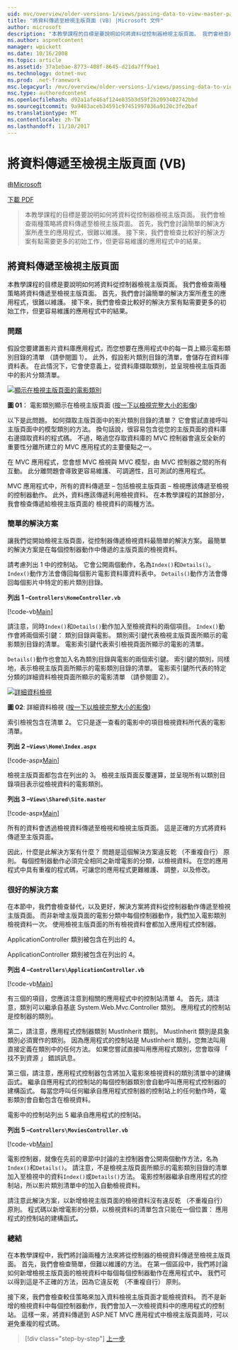 ```yaml
---
uid: mvc/overview/older-versions-1/views/passing-data-to-view-master-pages-vb
title: "將資料傳遞至檢視主版頁面 (VB) |Microsoft 文件"
author: microsoft
description: "本教學課程的目標是要說明如何將資料從控制器檢視主版頁面。 我們會檢查兩種策略將資料傳遞至檢視 m..."
ms.author: aspnetcontent
manager: wpickett
ms.date: 10/16/2008
ms.topic: article
ms.assetid: 37a1ebae-8773-408f-8645-d21da7ff9ae1
ms.technology: dotnet-mvc
ms.prod: .net-framework
msc.legacyurl: /mvc/overview/older-versions-1/views/passing-data-to-view-master-pages-vb
msc.type: authoredcontent
ms.openlocfilehash: d92a1afe46af124e835b3d59f2b2093402742bbd
ms.sourcegitcommit: 9a9483aceb34591c97451997036a9120c3fe2baf
ms.translationtype: MT
ms.contentlocale: zh-TW
ms.lasthandoff: 11/10/2017
---
```

<a name="passing-data-to-view-master-pages-vb"></a>將資料傳遞至檢視主版頁面 (VB)
====================
由[Microsoft](https://github.com/microsoft)

[下載 PDF](http://download.microsoft.com/download/e/f/3/ef3f2ff6-7424-48f7-bdaa-180ef64c3490/ASPNET_MVC_Tutorial_13_VB.pdf)

> 本教學課程的目標是要說明如何將資料從控制器檢視主版頁面。 我們會檢查兩種策略將資料傳遞至檢視主版頁面。 首先，我們會討論簡單的解決方案所產生的應用程式，很難以維護。 接下來，我們會檢查比較好的解決方案有點需要更多的初始工作，但更容易維護的應用程式中的結果。


## <a name="passing-data-to-view-master-pages"></a>將資料傳遞至檢視主版頁面

本教學課程的目標是要說明如何將資料從控制器檢視主版頁面。 我們會檢查兩種策略將資料傳遞至檢視主版頁面。 首先，我們會討論簡單的解決方案所產生的應用程式，很難以維護。 接下來，我們會檢查比較好的解決方案有點需要更多的初始工作，但更容易維護的應用程式中的結果。

### <a name="the-problem"></a>問題

假設您要建置影片資料庫應用程式，而您想要在應用程式中的每一頁上顯示電影類別目錄的清單 （請參閱圖 1）。 此外，假設影片類別目錄的清單，會儲存在資料庫資料表。 在此情況下，它會使意義上，從資料庫擷取類別，並呈現檢視主版頁面中的影片分類清單。


[![顯示在檢視主版頁面的電影類別](passing-data-to-view-master-pages-vb/_static/image2.png)](passing-data-to-view-master-pages-vb/_static/image1.png)

**圖 01**： 電影類別顯示在檢視主版頁面 ([按一下以檢視完整大小的影像](passing-data-to-view-master-pages-vb/_static/image3.png))


以下是此問題。 如何擷取主版頁面中的影片類別目錄的清單？ 它會嘗試直接呼叫主版頁面中的模型類別的方法。 換句話說，很容易包含從您的主版頁面的資料庫右邊擷取資料的程式碼。 不過，略過您存取資料庫的 MVC 控制器會違反全新的重要性分離所建立的 MVC 應用程式的主要優點之一。

在 MVC 應用程式，您會想 MVC 檢視與 MVC 模型，由 MVC 控制器之間的所有互動。 此分離問題會導致更容易維護、 可調適性，且可測試的應用程式。

MVC 應用程式中，所有的資料傳遞至 – 包括檢視主版頁面 – 檢視應該傳遞至檢視的控制器動作。 此外，資料應該傳遞利用檢視資料。 在本教學課程的其餘部分，我會檢查傳遞給檢視主版頁面的 檢視資料的兩種方法。

### <a name="the-simple-solution"></a>簡單的解決方案

讓我們從開始檢視主版頁面，從控制器傳遞檢視資料最簡單的解決方案。 最簡單的解決方案是在每個控制器動作中傳遞的主版頁面的檢視資料。

請考慮列出 1 中的控制站。 它會公開兩個動作，名為`Index()`和`Details()`。 `Index()`動作方法會傳回每個影片電影資料庫資料表中。 `Details()`動作方法會傳回每個影片中特定的影片類別目錄。

**列出 1 –`Controllers\HomeController.vb`**

[!code-vb[Main](passing-data-to-view-master-pages-vb/samples/sample1.vb)]

請注意，同時`Index()`和`Details()`動作加入至檢視資料的兩個項目。 `Index()`動作會將兩個索引鍵： 類別目錄與電影。 類別索引鍵代表檢視主版頁面所顯示的電影類別目錄的清單。 電影索引鍵代表索引檢視頁面所顯示的電影的清單。

`Details()`動作也會加入名為類別目錄與電影的兩個索引鍵。 索引鍵的類別，同樣地，表示檢視主版頁面所顯示的電影類別目錄的清單。 電影索引鍵所代表的特定分類的詳細資料檢視頁面所顯示的電影清單 （請參閱圖 2）。


[![詳細資料檢視](passing-data-to-view-master-pages-vb/_static/image5.png)](passing-data-to-view-master-pages-vb/_static/image4.png)

**圖 02**: 詳細資料檢視 ([按一下以檢視完整大小的影像](passing-data-to-view-master-pages-vb/_static/image6.png))


索引檢視包含在清單 2。 它只是逐一查看的電影中的項目檢視資料所代表的電影清單。

**列出 2 –`Views\Home\Index.aspx`**

[!code-aspx[Main](passing-data-to-view-master-pages-vb/samples/sample2.aspx)]

檢視主版頁面都包含在列出的 3。 檢視主版頁面反覆運算，並呈現所有以類別目錄項目表示從檢視資料的電影類別。

**列出 3 –`Views\Shared\Site.master`**

[!code-aspx[Main](passing-data-to-view-master-pages-vb/samples/sample3.aspx)]

所有的資料會透過檢視資料傳遞至檢視和檢視主版頁面。 這是正確的方式將資料傳遞至主版頁面。

因此，什麼是此解決方案有什麼？ 問題是這個解決方案違反乾 （不重複自行） 原則。 每個控制器動作必須完全相同之新增電影的分類，以檢視資料。 在您的應用程式中具有重複的程式碼，可讓您的應用程式更難維護、 調整，以及修改。

### <a name="the-good-solution"></a>很好的解決方案

在本節中，我們會檢查替代，以及更好，解決方案將資料從控制器動作傳遞至檢視主版頁面。 而非新增主版頁面的電影分類中每個控制器動作，我們加入電影類別檢視資料一次。 使用檢視主版頁面的所有檢視資料會都加入應用程式控制器。

ApplicationController 類別被包含在列出的 4。

ApplicationController 類別被包含在列出的 4。

**列出 4 –`Controllers\ApplicationController.vb`**

[!code-vb[Main](passing-data-to-view-master-pages-vb/samples/sample4.vb)]

有三個的項目，您應該注意到相關的應用程式中的控制站清單 4。 首先，請注意，類別可以繼承自基底 System.Web.Mvc.Controller 類別。 應用程式的控制站是控制器的類別。

第二，請注意，應用程式控制器類別 MustInherit 類別。 MustInherit 類別是具象類別必須實作的類別。 因為應用程式的控制站是 MustInherit 類別，您無法叫用直接定義在類別中的任何方法。 如果您嘗試直接叫用應用程式類別，您會取得 「 找不到資源 」 錯誤訊息。

第三個，請注意，應用程式控制器包含將加入電影來檢視資料的類別清單中的建構函式。 繼承自應用程式的控制站的每個控制器類別會自動呼叫應用程式控制器的建構函式。 每當您呼叫任何繼承自應用程式控制器的控制站上的任何動作時，電影類別會自動包含在檢視資料。

電影中的控制站列出 5 繼承自應用程式的控制站。

**列出 5 –`Controllers\MoviesController.vb`**

[!code-vb[Main](passing-data-to-view-master-pages-vb/samples/sample5.vb)]

電影控制器，就像在先前的章節中討論的主控制器會公開兩個動作方法，名為`Index()`和`Details()`。 請注意，不是檢視主版頁面所顯示的電影類別目錄的清單加入至檢視中的資料`Index()`或`Details()`方法。 電影控制器繼承自應用程式的控制站，所以影片類別清單中的加入自動檢視資料。

請注意此解決方案，以新增檢視主版頁面的檢視資料沒有違反乾 （不重複自行） 原則。 程式碼以新增電影的分類，以檢視資料的清單包含只能在一個位置： 應用程式的控制站的建構函式。

### <a name="summary"></a>總結

在本教學課程中，我們將討論兩種方法來將從控制器的檢視資料傳遞至檢視主版頁面。 首先，我們會檢查簡單，但難以維護的方法。 在第一個區段中，我們將討論如何新增檢視主版頁面的檢視資料中每個每個控制器動作在應用程式中。 我們可以得到這是不正確的方法，因為它違反乾 （不重複自行） 原則。

接下來，我們會檢查較佳策略來加入資料檢視主版頁面才能檢視資料。 而不是新增的檢視資料中每個控制器動作，我們會加入一次檢視資料中的應用程式的控制站。 這樣一來，將資料傳遞到 ASP.NET MVC 應用程式中檢視主版頁面時，可以避免重複的程式碼。

>[!div class="step-by-step"]
[上一步](creating-page-layouts-with-view-master-pages-vb.md)
